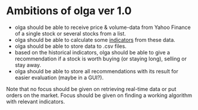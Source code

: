 # Ambitions of olga ver 1.0 
* olga should be able to receive price & volume-data from Yahoo Finance of a single stock or several stocks from a list.
* olga should be able to calculate some [indicators](https://github.com/dasovm/olga/blob/master/indicators.md) from these data.
* olga should be able to store data to .csv files.
* based on the historical indicators, olga should be able to give a recommendation if a stock is worth buying (or staying long), selling or stay away.
* olga should be able to store all recommendations with its result for easier evaluation (maybe in a GUI?).

Note that no focus should be given on retrieving real-time data or put orders on the market. Focus should be given on finding a working algorithm with relevant indicators.